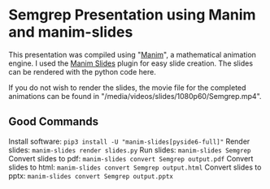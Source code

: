 # Semgrep Presentation using Manim and manim-slides
This presentation was compiled using "[Manim](https://www.manim.community/)", a mathematical animation engine. I used the [Manim Slides](https://manim-slides.eertmans.be/latest/index.html) plugin for easy slide creation. The slides can be rendered with the python code here.

If you do not wish to render the slides, the movie file for the completed animations can be found in "/media/videos/slides/1080p60/Semgrep.mp4".

## Good Commands
Install software: `pip3 install -U "manim-slides[pyside6-full]"`
Render slides: `manim-slides render slides.py`
Run slides: `manim-slides Semgrep`
Convert slides to pdf: `manim-slides convert Semgrep output.pdf`
Convert slides to html: `manim-slides convert Semgrep output.html`
Convert slides to pptx: `manim-slides convert Semgrep output.pptx`
